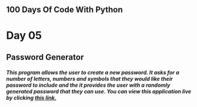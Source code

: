 ## 100 Days Of Code With Python

# Day 05

## Password Generator

##### This program allows the user to create a new password. It asks for a number of letters, numbers and symbols that they would like their password to include and the it provides the user with a randomly generated password that they can use. You can view this application live by clicking [this link.](https://repl.it/@ArisRoutsis/password-generator-start#main.py)
